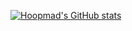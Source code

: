 [![Hoopmad's GitHub stats](https://github-readme-stats.vercel.app/api?username=hoopmad)](https://github.com/anuraghazra/github-readme-stats)